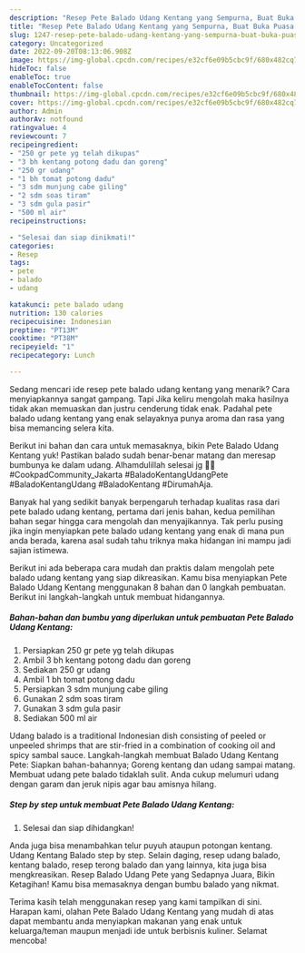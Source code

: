 ```yaml
---
description: "Resep Pete Balado Udang Kentang yang Sempurna, Buat Buka Puasa Enak"
title: "Resep Pete Balado Udang Kentang yang Sempurna, Buat Buka Puasa Enak"
slug: 1247-resep-pete-balado-udang-kentang-yang-sempurna-buat-buka-puasa-enak
category: Uncategorized
date: 2022-09-20T08:13:06.908Z
image: https://img-global.cpcdn.com/recipes/e32cf6e09b5cbc9f/680x482cq70/pete-balado-udang-kentang-foto-resep-utama.jpg
hideToc: false
enableToc: true
enableTocContent: false
thumbnail: https://img-global.cpcdn.com/recipes/e32cf6e09b5cbc9f/680x482cq70/pete-balado-udang-kentang-foto-resep-utama.jpg
cover: https://img-global.cpcdn.com/recipes/e32cf6e09b5cbc9f/680x482cq70/pete-balado-udang-kentang-foto-resep-utama.jpg
author: Admin
authorAv: notfound
ratingvalue: 4
reviewcount: 7
recipeingredient:
- "250 gr pete yg telah dikupas"
- "3 bh kentang potong dadu dan goreng"
- "250 gr udang"
- "1 bh tomat potong dadu"
- "3 sdm munjung cabe giling"
- "2 sdm soas tiram"
- "3 sdm gula pasir"
- "500 ml air"
recipeinstructions:

- "Selesai dan siap dinikmati!"
categories:
- Resep
tags:
- pete
- balado
- udang

katakunci: pete balado udang 
nutrition: 130 calories
recipecuisine: Indonesian
preptime: "PT13M"
cooktime: "PT38M"
recipeyield: "1"
recipecategory: Lunch

---
```



Sedang mencari ide resep pete balado udang kentang yang menarik? Cara menyiapkannya sangat gampang. Tapi Jika keliru mengolah maka hasilnya tidak akan memuaskan dan justru cenderung tidak enak. Padahal pete balado udang kentang yang enak selayaknya punya aroma dan rasa yang bisa memancing selera kita.


Berikut ini bahan dan cara untuk memasaknya, bikin Pete Balado Udang Kentang yuk! Pastikan balado sudah benar-benar matang dan meresap bumbunya ke dalam udang. Alhamdulillah selesai jg 🥰🥰 #CookpadCommunity_Jakarta #BaladoKentangUdangPete #BaladoKentangUdang #BaladoKentang #DirumahAja.

Banyak hal yang sedikit banyak berpengaruh terhadap kualitas rasa dari pete balado udang kentang, pertama dari jenis bahan, kedua pemilihan bahan segar hingga cara mengolah dan menyajikannya. Tak perlu pusing jika ingin menyiapkan pete balado udang kentang yang enak di mana pun anda berada, karena asal sudah tahu triknya maka hidangan ini mampu jadi sajian istimewa.


Berikut ini ada beberapa cara mudah dan praktis dalam mengolah pete balado udang kentang yang siap dikreasikan. Kamu bisa menyiapkan Pete Balado Udang Kentang menggunakan 8 bahan dan 0 langkah pembuatan. Berikut ini langkah-langkah untuk membuat hidangannya.

<!--inarticleads1-->

##### Bahan-bahan dan bumbu yang diperlukan untuk pembuatan Pete Balado Udang Kentang:

1. Persiapkan 250 gr pete yg telah dikupas
1. Ambil 3 bh kentang potong dadu dan goreng
1. Sediakan 250 gr udang
1. Ambil 1 bh tomat potong dadu
1. Persiapkan 3 sdm munjung cabe giling
1. Gunakan 2 sdm soas tiram
1. Gunakan 3 sdm gula pasir
1. Sediakan 500 ml air


Udang balado is a traditional Indonesian dish consisting of peeled or unpeeled shrimps that are stir-fried in a combination of cooking oil and spicy sambal sauce. Langkah-langkah membuat Balado Udang Kentang Pete: Siapkan bahan-bahannya; Goreng kentang dan udang sampai matang. Membuat udang pete balado tidaklah sulit. Anda cukup melumuri udang dengan garam dan jeruk nipis agar bau amisnya hilang. 

<!--inarticleads2-->

##### Step by step untuk membuat Pete Balado Udang Kentang:


1. Selesai dan siap dihidangkan!

Anda juga bisa menambahkan telur puyuh ataupun potongan kentang. Udang Kentang Balado step by step. Selain daging, resep udang balado, kentang balado, resep terong balado dan yang lainnya, kita juga bisa mengkreasikan. Resep Balado Udang Pete yang Sedapnya Juara, Bikin Ketagihan! Kamu bisa memasaknya dengan bumbu balado yang nikmat. 

Terima kasih telah menggunakan resep yang kami tampilkan di sini. Harapan kami, olahan Pete Balado Udang Kentang yang mudah di atas dapat membantu anda menyiapkan makanan yang enak untuk keluarga/teman maupun menjadi ide untuk berbisnis kuliner. Selamat mencoba!
